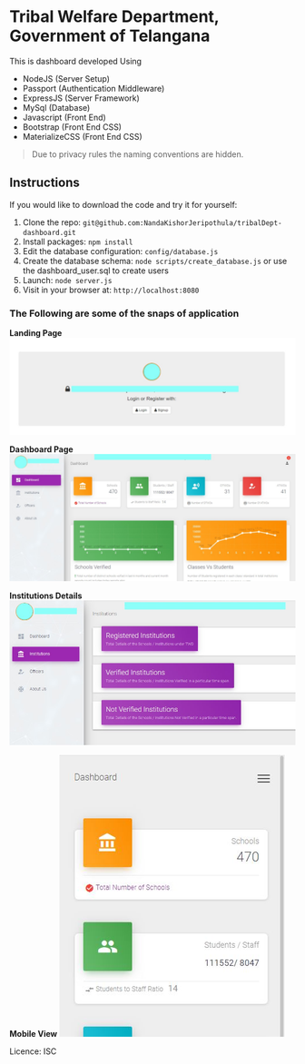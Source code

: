 # Tribal Welfare Department, Government of Telangana

This is dashboard developed Using

- NodeJS (Server Setup)
- Passport (Authentication Middleware)
- ExpressJS (Server Framework)
- MySql (Database)
- Javascript (Front End)
- Bootstrap (Front End CSS)
- MaterializeCSS (Front End CSS)

> Due to privacy rules the naming conventions are hidden.

## Instructions

If you would like to download the code and try it for yourself:

1. Clone the repo: `git@github.com:NandaKishorJeripothula/tribalDept-dashboard.git`
1. Install packages: `npm install`
1. Edit the database configuration: `config/database.js`
1. Create the database schema: `node scripts/create_database.js` or use the dashboard_user.sql to create users
1. Launch: `node server.js`
1. Visit in your browser at: `http://localhost:8080`

### The Following are some of the snaps of application

**Landing Page**
![LandingPage](app/landing.jpg)

**Dashboard Page**
![Dashboard](app/dashboardSnap.jpg)

**Institutions Details**
![Dashboard](app/inst.jpg)

**Mobile View**
![Dashboard](app/mobile.jpg)

Licence: ISC
